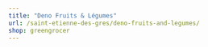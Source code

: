 ```yaml
---
title: "Deno Fruits & Légumes"
url: /saint-etienne-des-gres/deno-fruits-and-legumes/
shop: greengrocer
---
```

